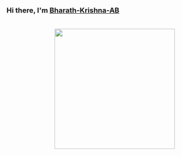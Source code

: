 
### Hi there, I'm [Bharath-Krishna-AB](https://github.com/Bharath-Krishna-AB) 
<p align="center">
<br><img src="https://github.com/chiraag-kakar/chiraag-kakar/blob/master/hadder.gif" width="280px"><br><br>
</p>